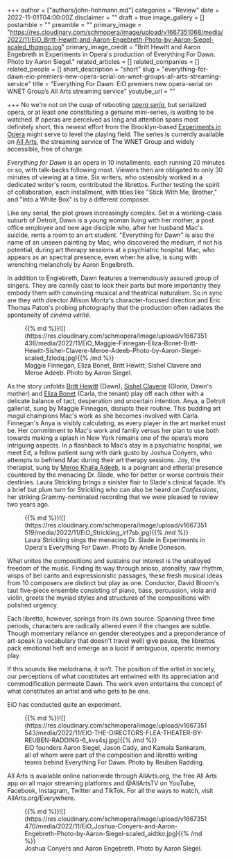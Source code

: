 +++
author = ["authors/john-hohmann.md"]
categories = "Review"
date = 2022-11-01T04:00:00Z
disclaimer = ""
draft = true
image_gallery = []
postamble = ""
preamble = ""
primary_image = "https://res.cloudinary.com/schmopera/image/upload/v1667351068/media/2022/11/EiO_Britt-Hewitt-and-Aaron-Engebreth-Photo-by-Aaron-Siegel-scaled_thqmgp.jpg"
primary_image_credit = "Britt Hewitt and Aaron Engebreth in Experiments in Opera's production of Everything For Dawn. Photo by Aaron Siegel."
related_articles = []
related_companies = []
related_people = []
short_description = "short"
slug = "everything-for-dawn-eio-premiers-new-opera-serial-on-wnet-groups-all-arts-streaming-service"
title = "Everything For Dawn: EiO premiers new opera-serial on WNET Group’s All Arts streaming service"
youtube_url = ""

+++
No we're not on the cusp of rebooting [_opera seria_](https://en.wikipedia.org/wiki/Opera_seria), but serialized opera, or at least one constituting a genuine mini-series, is waiting to be watched. If operas are perceived as long and attention spans most definitely short, this newest effort from the Brooklyn-based [Experiments in Opera](/scene/companies/experiements-in-opera/) might serve to level the playing field. The series is currently available on [All Arts](https://www.allarts.org/), the streaming service of The WNET Group and widely accessible, free of charge.

_Everything for Dawn_ is an opera in 10 installments, each running 20 minutes or so, with talk-backs following most. Viewers then are obligated to only 30 minutes of viewing at a time. Six writers, who ostensibly worked in a dedicated writer's room, contributed the librettos. Further testing the spirit of collaboration, each installment, with titles like "Stick With Me, Brother," and "Into a White Box" is by a different composer.

Like any serial, the plot grows increasingly complex. Set in a working-class suburb of Detroit, Dawn is a young woman living with her mother, a post office employee and new age disciple who, after her husband Mac's suicide, rents a room to an art student. "Everything for Dawn" is also the name of an unseen painting by Mac, who discovered the medium, if not his potential, during art therapy sessions at a psychiatric hospital. Mac, who appears as an spectral presence, even when he alive, is sung with wrenching melancholy by Aaron Engelbreth.

In addition to Englebreth, Dawn features a tremendously assured group of singers. They are cannily cast to look their parts but more importantly they embody them with convincing musical and theatrical naturalism. So in sync are they with director Allison Moritz's character-focused direction and Eric Thomas Paton's probing photography that the production often radiates the spontaneity of _cinéma vérité_.

<figure data-type="image">{{% md %}}![](https://res.cloudinary.com/schmopera/image/upload/v1667351436/media/2022/11/EiO_Maggie-Finnegan-Eliza-Bonet-Britt-Hewitt-Sishel-Clavere-Meroe-Adeeb-Photo-by-Aaron-Siegel-scaled_fzlodq.jpg){{% /md %}}

<figcaption>Maggie Finnegan, Eliza Bonet, Britt Hewitt, Sishel Clavere and Meroe Adeeb. Photo by Aaron Siegel.</figcaption>  
</figure>

As the story unfolds [Britt Hewitt](/scene/people/britt-hewitt/) (Dawn), [Sishel Claverie](/scene/people/sishel-claverie/) (Gloria, Dawn's mother) and [Eliza Bonet](/scene/people/eliza-bonet/) (Carla, the tenant) play off each other with a delicate balance of tact, desperation and uncertain intention. Anya, a Detroit gallerist, sung by Maggie Finnegan, disrupts their routine. This budding art mogul champions Mac's work as she becomes involved with Carla. Finnegan's Anya is visibly calculating, as every player in the art market must be. Her commitment to Mac's work and family versus her plan to use both towards making a splash in New York remains one of the opera’s more intriguing aspects. In a flashback to Mac’s stay in a psychiatric hospital, we meet Ed, a fellow patient sung with dark gusto by Joshua Conyers, who attempts to befriend Mac during their art therapy sessions. Joy, the therapist, sung by [Meroe Khalia Adeeb](/scene/people/meroe-khalia-adeeb/), is a poignant and etherial presence countered by the menacing Dr. Slade, who for better or worse controls their destinies. Laura Strickling brings a sinister flair to Slade's clinical façade. It’s a brief but plum turn for Strickling who can also be heard on _Confessions_, her striking Grammy-nominated recording that we were pleased to review two years ago.

<figure data-type="image">{{% md %}}![](https://res.cloudinary.com/schmopera/image/upload/v1667351519/media/2022/11/EiO_Strickling_lrf7sb.jpg){{% /md %}}

<figcaption>Laura Strickling sings the menacing Dr. Slade in Experiments in Opera's Everything For Dawn. Photo by Arielle Doneson.</figcaption>  
</figure>

What unites the compositions and sustains our interest is the unalloyed freedom of the music. Finding its way through arioso, atonality, raw rhythm, wisps of bel canto and expressionistic passages, these fresh musical ideas from 10 composers are distinct but play as one. Conductor, David Bloom's taut five-piece ensemble consisting of piano, bass, percussion, viola and violin, greets the myriad styles and structures of the compositions with polished urgency.

Each libretto, however, springs from its own source. Spanning three time periods, characters are radically altered even if the changes are subtle. Though momentary reliance on gender stereotypes and a preponderance of art-speak (a vocabulary that doesn't travel well) give pause, the librettos pack emotional heft and emerge as a lucid if ambiguous, operatic memory play.

If this sounds like melodrama, it isn’t. The position of the artist in society, our perceptions of what constitutes art entwined with its appreciation and commodification permeate Dawn. The work even entertains the concept of what constitutes an artist and who gets to be one.

EiO has conducted quite an experiment.

<figure data-type="image">{{% md %}}![](https://res.cloudinary.com/schmopera/image/upload/v1667351543/media/2022/11/EIO-THE-DIRECTORS-FLEA-THEATER-BY-REUBEN-RADDING-6_kvs4sj.jpg){{% /md %}}

<figcaption>EiO founders Aaron Siegel, Jason Cady, and Kamala Sankaram, all of whom were part of the composition and libretto writing teams behind Everything For Dawn. Photo by Reuben Radding.</figcaption>  
</figure>

All Arts is available online nationwide through AllArts.org, the free All Arts app on all major streaming platforms and @AllArtsTV on YouTube, Facebook, Instagram, Twitter and TikTok. For all the ways to watch, visit AllArts.org/Everywhere.

<figure data-type="image">{{% md %}}![](https://res.cloudinary.com/schmopera/image/upload/v1667351470/media/2022/11/EiO_Joshua-Conyers-and-Aaron-Engebreth-Photo-by-Aaron-Siegel-scaled_aidtko.jpg){{% /md %}}

<figcaption>Joshua Conyers and Aaron Engebreth. Photo by Aaron Siegel.</figcaption>  
</figure>